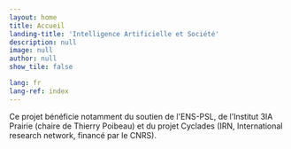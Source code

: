 ```yaml
---
layout: home
title: Accueil
landing-title: 'Intelligence Artificielle et Société'
description: null
image: null
author: null
show_tile: false

lang: fr
lang-ref: index
---
```


Ce projet bénéficie notamment du soutien de l'ENS-PSL, de l’Institut 3IA Prairie (chaire de Thierry Poibeau) et du projet Cyclades (IRN, International research network, financé par le CNRS).
